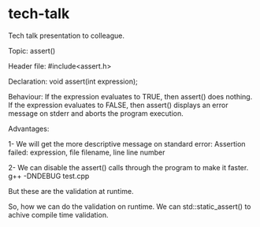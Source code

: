 # tech-talk
Tech talk presentation to colleague. 

Topic:
assert()

Header file:
#include<assert.h>

Declaration:
void assert(int expression);

Behaviour:
If the expression evaluates to TRUE, then assert() does nothing. If the expression evaluates to FALSE, then assert() displays an error message on stderr and aborts the program execution.

Advantages: 

1- We will get the more descriptive message on standard error:
   Assertion failed: expression, file filename, line line number

2- We can disable the assert() calls through the program to make it faster.
   g++ -DNDEBUG test.cpp

But these are the validation at runtime. 

So, how we can do the validation on runtime. We can std::static_assert() to achive compile time validation.
